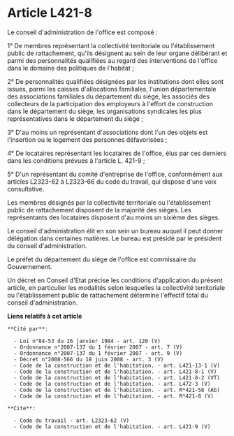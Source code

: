 # Article L421-8

Le conseil d'administration de l'office est composé : 

1° De membres représentant la collectivité territoriale ou l'établissement public de rattachement, qu'ils désignent au sein
de leur organe délibérant et parmi des personnalités qualifiées au regard des interventions de l'office dans le domaine des
politiques de l'habitat ; 

2° De personnalités qualifiées désignées par les institutions dont elles sont issues, parmi les caisses d'allocations
familiales, l'union départementale des associations familiales du département du siège, les associés des collecteurs de la
participation des employeurs à l'effort de construction dans le département du siège, les organisations syndicales les plus
représentatives dans le département du siège ; 

3° D'au moins un représentant d'associations dont l'un des objets est l'insertion ou le logement des personnes
défavorisées ; 

4° De locataires représentant les locataires de l'office, élus par ces derniers dans les conditions prévues à l'article L.
421-9 ; 

5° D'un représentant du comité d'entreprise de l'office, conformément aux articles L2323-62 à L2323-66 du code du travail,
qui dispose d'une voix consultative. 

Les membres désignés par la collectivité territoriale ou l'établissement public de rattachement disposent de la majorité des
sièges. Les représentants des locataires disposent d'au moins un sixième des sièges. 

Le conseil d'administration élit en son sein un bureau auquel il peut donner délégation dans certaines matières. Le bureau
est présidé par le président du conseil d'administration. 

Le préfet du département du siège de l'office est commissaire du Gouvernement. 

Un décret en Conseil d'Etat précise les conditions d'application du présent article, en particulier les modalités selon
lesquelles la collectivité territoriale ou l'établissement public de rattachement détermine l'effectif total du conseil
d'administration.

**Liens relatifs à cet article**

	**Cité par**:

	  - Loi n°84-53 du 26 janvier 1984 - art. 120 (V)
	  - Ordonnance n°2007-137 du 1 février 2007 - art. 7 (V)
	  - Ordonnance n°2007-137 du 1 février 2007 - art. 9 (V)
	  - Décret n°2008-566 du 18 juin 2008 - art. 3 (V)
	  - Code de la construction et de l'habitation. - art. L421-13-1 (V)
	  - Code de la construction et de l'habitation. - art. L421-8-1 (V)
	  - Code de la construction et de l'habitation. - art. L421-8-2 (VT)
	  - Code de la construction et de l'habitation. - art. L472-3 (V)
	  - Code de la construction et de l'habitation. - art. R*421-58 (Ab)
	  - Code de la construction et de l'habitation. - art. R*421-8 (V)

	**Cite**:

	  - Code du travail - art. L2323-62 (V)
	  - Code de la construction et de l'habitation. - art. L421-9 (V)
